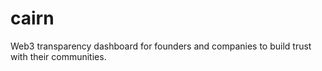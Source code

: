 # cairn
Web3 transparency dashboard for founders and companies to build trust with their communities.
